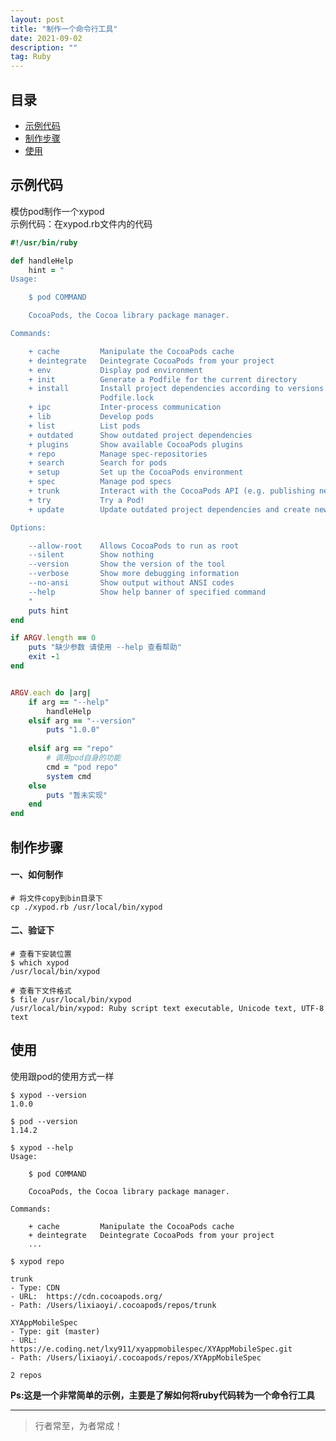 ```yaml
---
layout: post
title: "制作一个命令行工具"
date: 2021-09-02
description: ""
tag: Ruby
---
```




## 目录
* [示例代码](#content1)
* [制作步骤](#content2)
* [使用](#content3)



<!-- ************************************************ -->
## <a id="content1">示例代码</a>

模仿pod制作一个xypod<br>
示例代码：在xypod.rb文件内的代码<br>

```ruby
#!/usr/bin/ruby

def handleHelp
    hint = "
Usage:

    $ pod COMMAND

    CocoaPods, the Cocoa library package manager.

Commands:

    + cache         Manipulate the CocoaPods cache
    + deintegrate   Deintegrate CocoaPods from your project
    + env           Display pod environment
    + init          Generate a Podfile for the current directory
    + install       Install project dependencies according to versions from a
                    Podfile.lock
    + ipc           Inter-process communication
    + lib           Develop pods
    + list          List pods
    + outdated      Show outdated project dependencies
    + plugins       Show available CocoaPods plugins
    + repo          Manage spec-repositories
    + search        Search for pods
    + setup         Set up the CocoaPods environment
    + spec          Manage pod specs
    + trunk         Interact with the CocoaPods API (e.g. publishing new specs)
    + try           Try a Pod!
    + update        Update outdated project dependencies and create new Podfile.lock

Options:

    --allow-root    Allows CocoaPods to run as root
    --silent        Show nothing
    --version       Show the version of the tool
    --verbose       Show more debugging information
    --no-ansi       Show output without ANSI codes
    --help          Show help banner of specified command
    "
    puts hint
end

if ARGV.length == 0 
    puts "缺少参数 请使用 --help 查看帮助"
    exit -1
end


ARGV.each do |arg|
    if arg == "--help"
        handleHelp
    elsif arg == "--version"
        puts "1.0.0"
        
    elsif arg == "repo"
        # 调用pod自身的功能
        cmd = "pod repo"
        system cmd
    else 
        puts "暂未实现"
    end
end
```

<!-- ************************************************ -->
## <a id="content2">制作步骤</a>

#### **一、如何制作**
```shell
# 将文件copy到bin目录下
cp ./xypod.rb /usr/local/bin/xypod
```

#### **二、验证下**
```shell
# 查看下安装位置
$ which xypod
/usr/local/bin/xypod

# 查看下文件格式
$ file /usr/local/bin/xypod
/usr/local/bin/xypod: Ruby script text executable, Unicode text, UTF-8 text
```

<!-- ************************************************ -->
## <a id="content3">使用</a>
使用跟pod的使用方式一样

```shell
$ xypod --version
1.0.0

$ pod --version
1.14.2
```

```shell
$ xypod --help
Usage:

    $ pod COMMAND

    CocoaPods, the Cocoa library package manager.

Commands:

    + cache         Manipulate the CocoaPods cache
    + deintegrate   Deintegrate CocoaPods from your project
    ...
```

```shell
$ xypod repo

trunk
- Type: CDN
- URL:  https://cdn.cocoapods.org/
- Path: /Users/lixiaoyi/.cocoapods/repos/trunk

XYAppMobileSpec
- Type: git (master)
- URL:  https://e.coding.net/lxy911/xyappmobilespec/XYAppMobileSpec.git
- Path: /Users/lixiaoyi/.cocoapods/repos/XYAppMobileSpec

2 repos
```

**Ps:这是一个非常简单的示例，主要是了解如何将ruby代码转为一个命令行工具**

----------
>  行者常至，为者常成！


